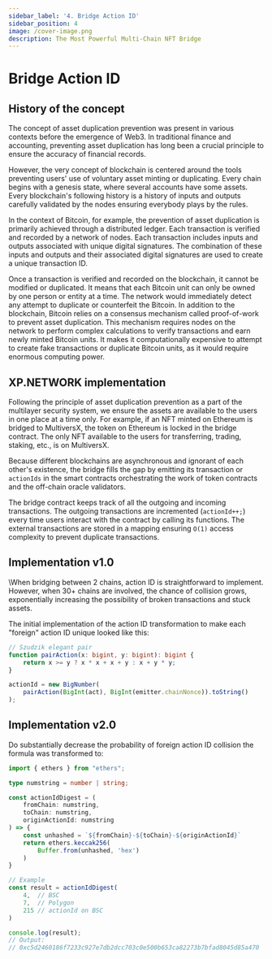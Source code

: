 ```yaml
---
sidebar_label: '4. Bridge Action ID'
sidebar_position: 4
image: /cover-image.png
description: The Most Powerful Multi-Chain NFT Bridge
---
```


# Bridge Action ID

## History of the concept

The concept of asset duplication prevention was present in various contexts before the emergence of Web3. In traditional finance and accounting, preventing asset duplication has long been a crucial principle to ensure the accuracy of financial records.

However, the very concept of blockchain is centered around the tools preventing users' use of voluntary asset minting or duplicating. Every chain begins with a genesis state, where several accounts have some assets. Every blockchain's following history is a history of inputs and outputs carefully validated by the nodes ensuring everybody plays by the rules.

In the context of Bitcoin, for example, the prevention of asset duplication is primarily achieved through a distributed ledger. Each transaction is verified and recorded by a network of nodes. Each transaction includes inputs and outputs associated with unique digital signatures. The combination of these inputs and outputs and their associated digital signatures are used to create a unique transaction ID.

Once a transaction is verified and recorded on the blockchain, it cannot be modified or duplicated. It means that each Bitcoin unit can only be owned by one person or entity at a time. The network would immediately detect any attempt to duplicate or counterfeit the Bitcoin.
In addition to the blockchain, Bitcoin relies on a consensus mechanism called proof-of-work to prevent asset duplication. This mechanism requires nodes on the network to perform complex calculations to verify transactions and earn newly minted Bitcoin units. It makes it computationally expensive to attempt to create fake transactions or duplicate Bitcoin units, as it would require enormous computing power.

## XP.NETWORK implementation

Following the principle of asset duplication prevention as a part of the multilayer security system, we ensure the assets are available to the users in one place at a time only. For example, if an NFT minted on Ethereum is bridged to MultiversX, the token on Ethereum is locked in the bridge contract. The only NFT available to the users for transferring, trading, staking, etc., is on MultiversX.

Because different blockchains are asynchronous and ignorant of each other's existence, the bridge fills the gap by emitting its transaction or `actionIds` in the smart contracts orchestrating the work of token contracts and the off-chain oracle validators.

The bridge contract keeps track of all the outgoing and incoming transactions. The outgoing transactions are incremented (`actionId++;`) every time users interact with the contract by calling its functions. The external transactions are stored in a mapping ensuring `O(1)` access complexity to prevent duplicate transactions.

## Implementation v1.0

\When bridging between 2 chains, action ID is straightforward to implement. However, when 30+ chains are involved, the chance of collision grows, exponentially increasing the possibility of broken transactions and stuck assets.

The initial implementation of the action ID transformation to make each "foreign" action ID unique looked like this:

```ts
// Szudzik elegant pair
function pairAction(x: bigint, y: bigint): bigint {
    return x >= y ? x * x + x + y : x + y * y;
}

actionId = new BigNumber(
    pairAction(BigInt(act), BigInt(emitter.chainNonce)).toString()
);
```

## Implementation v2.0

Do substantially decrease the probability of foreign action ID collision the formula was transformed to:

```ts
import { ethers } from "ethers";

type numstring = number | string;

const actionIdDigest = (
    fromChain: numstring,
    toChain: numstring,
    originActionId: numstring
) => {
    const unhashed = `${fromChain}-${toChain}-${originActionId}`
    return ethers.keccak256(
        Buffer.from(unhashed, 'hex')
    )
}

// Example
const result = actionIdDigest(
    4,  // BSC
    7,  // Polygon
    215 // actionId on BSC
)

console.log(result);
// Output:
// 0xc5d2460186f7233c927e7db2dcc703c0e500b653ca82273b7bfad8045d85a470
```